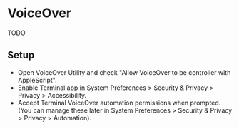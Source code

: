 # VoiceOver

TODO

## Setup

- Open VoiceOver Utility and check "Allow VoiceOver to be controller with AppleScript".
- Enable Terminal app in System Preferences > Security & Privacy > Privacy > Accessibility.
- Accept Terminal VoiceOver automation permissions when prompted. (You can manage these later in System Preferences > Security & Privacy > Privacy > Automation).
